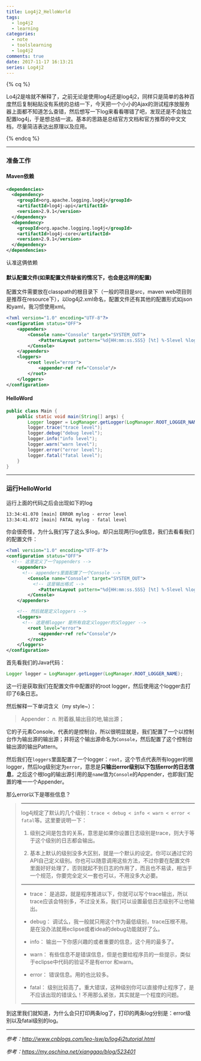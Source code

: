 ```yaml
---
title: Log4j2_HelloWorld
tags:
  - log4j2
  - learning
categories:
  - note
  - toolslearning
  - log4j2
comments: true
date: 2017-11-17 16:13:21
series: Log4j2
---
```


{% cq %}

Lo4j2是啥就不解释了，之前无论是使用log4j还是log4j2，同样只是简单的各种百度然后复制粘贴没有系统的总结一下，今天把一个小小的Ajax的测试程序放服务器上面都不知道怎么查错，然后想写一下log来看看哪错了吧，发现还是不会独立配置log4j，于是想总结一波。基本的思路是总结官方文档和官方推荐的中文文档，尽量简洁表达出原理以及应用。

{% endcq %}

<!-- more -->

- - -

### 准备工作

#### Maven依赖

``` xml
<dependencies>
  <dependency>
    <groupId>org.apache.logging.log4j</groupId>
    <artifactId>log4j-api</artifactId>
    <version>2.9.1</version>
  </dependency>
  <dependency>
    <groupId>org.apache.logging.log4j</groupId>
    <artifactId>log4j-core</artifactId>
    <version>2.9.1</version>
  </dependency>
</dependencies>
```

认准这俩依赖

#### 默认配置文件(如果配置文件缺省的情况下，也会是这样的配置)

配置文件需要放在classpath的根目录下（一般的项目是src，maven web项目则是推荐在resource下），以log4j2.xml命名，配置文件还有其他的配置形式如json和yaml，我习惯使用xml。

``` xml
<?xml version="1.0" encoding="UTF-8"?>
<configuration status="OFF">
    <appenders>
        <Console name="Console" target="SYSTEM_OUT">
            <PatternLayout pattern="%d{HH:mm:ss.SSS} [%t] %-5level %logger{36} - %msg%n"/>
        </Console>
    </appenders>
    <loggers>
        <root level="error">
            <appender-ref ref="Console"/>
        </root>
    </loggers>
</configuration>
```

#### HelloWord

``` java
public class Main {
    public static void main(String[] args) {
        Logger logger = LogManager.getLogger(LogManager.ROOT_LOGGER_NAME);
        logger.trace("trace level");
        logger.debug("debug level");
        logger.info("info level");
        logger.warn("warn level");
        logger.error("error level");
        logger.fatal("fatal level");
    }
}
```

- - -

### 运行HelloWorld

运行上面的代码之后会出现如下的log
``` cmd
13:34:41.070 [main] ERROR mylog - error level
13:34:41.072 [main] FATAL mylog - fatal level
```

你会很奇怪，为什么我们写了这么多log，却只出现两行log信息，我们去看看我们的配置文件：

``` xml
<?xml version="1.0" encoding="UTF-8"?>
<configuration status="OFF">
  <!-- 这里定义了一个appenders -->
    <appenders>
      <!-- appenders里面配置了一个Console -->
        <Console name="Console" target="SYSTEM_OUT">
          <!-- 这是输出格式 -->
            <PatternLayout pattern="%d{HH:mm:ss.SSS} [%t] %-5level %logger{36} - %msg%n"/>
        </Console>
    </appenders>

    <!-- 然后就是定义loggers -->
    <loggers>
      <!-- 这是根logger 是所有自定义logger的父logger -->
        <root level="error">
            <appender-ref ref="Console"/>
        </root>
    </loggers>
</configuration>
```

首先看我们的Java代码：

``` java
Logger logger = LogManager.getLogger(LogManager.ROOT_LOGGER_NAME);
```

这一行是获取我们在配置文件中配置好的root logger，然后使用这个logger去打印了6条日志。

然后解释一下单词含义（my style~）：

> Appender：
> *n.* 附着器,输出目的地,输出源；

它的子元素Console，代表的是控制台，所以很明显就是，我们配置了一个以控制台作为输出源的输出源；并将这个输出源命名为`Console`，然后配置了这个控制台输出源的输出Pattern。

然后我们在`loggers`里面配置了一个logger：`root`，这个节点代表所有logger的根logger，然后log级别定为`error`，意思是**只输出error级别以下包括error的日志信息**，之后这个根log的输出源引用的是`name`值为`Console`的Appender，也即我们配置的唯一一个Appender。

那么error以下是哪些信息？

> - - -
> log4j规定了默认的几个级别：`trace < debug < info < warn < error < fatal`等。这里要说明一下：
>
> 1. 级别之间是包含的关系，意思是如果你设置日志级别是trace，则大于等于这个级别的日志都会输出。
>
> 1. 基本上默认的级别没多大区别，就是一个默认的设定。你可以通过它的API自己定义级别。你也可以随意调用这些方法，不过你要在配置文件里面好好处理了，否则就起不到日志的作用了，而且也不易读，相当于一个规范，你要完全定义一套也可以，不用没多大必要。
>
> - - -
> - trace： 是追踪，就是程序推进以下，你就可以写个trace输出，所以trace应该会特别多，不过没关系，我们可以设置最低日志级别不让他输出。
>
> - debug： 调试么，我一般就只用这个作为最低级别，trace压根不用。是在没办法就用eclipse或者idea的debug功能就好了么。
>
> - info： 输出一下你感兴趣的或者重要的信息，这个用的最多了。
>
> - warn： 有些信息不是错误信息，但是也要给程序员的一些提示，类似于eclipse中代码的验证不是有error 和warn。
>
> - error： 错误信息。用的也比较多。
>
> - fatal： 级别比较高了。重大错误，这种级别你可以直接停止程序了，是不应该出现的错误么！不用那么紧张，其实就是一个程度的问题。
> - - -

到这里我们就知道，为什么会只打印两条log了，打印的两条log分别是：error级别以及fatal级别的log。

- - -

*参考：http://www.cnblogs.com/leo-lsw/p/log4j2tutorial.html*

*参考：https://my.oschina.net/xianggao/blog/523401*
